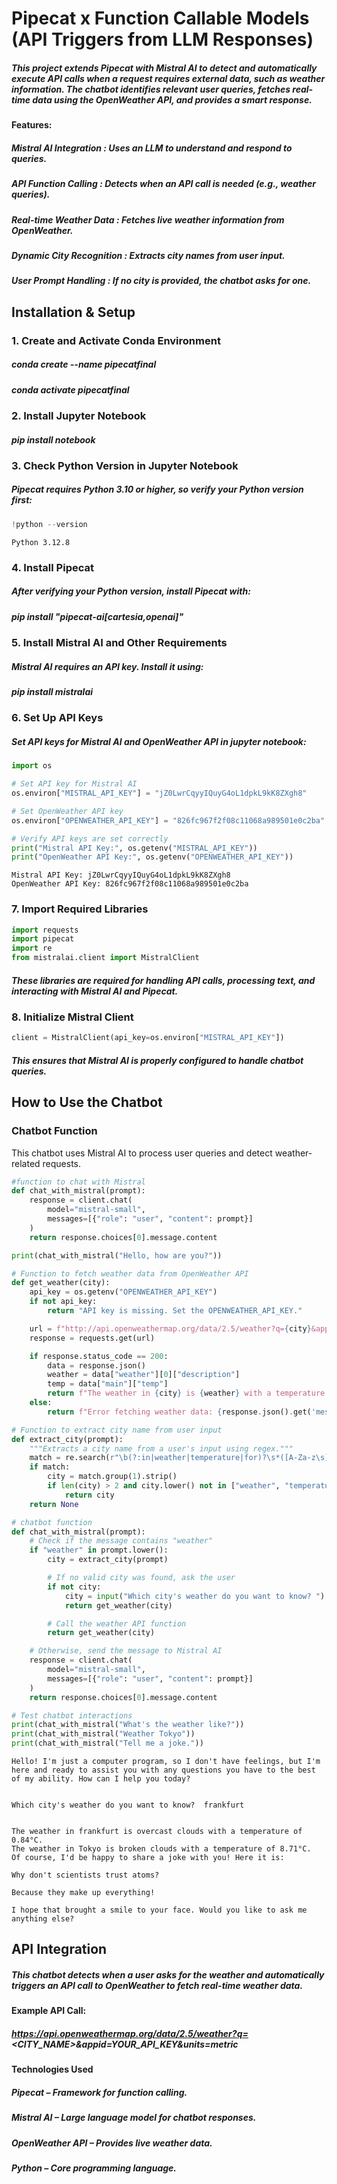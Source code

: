 # Pipecat x Function Callable Models (API Triggers from LLM Responses)

##### This project extends Pipecat with Mistral AI to detect and automatically execute API calls when a request requires external data, such as weather information. The chatbot identifies relevant user queries, fetches real-time data using the OpenWeather API, and provides a smart response.

#### Features:

##### Mistral AI Integration : Uses an LLM to understand and respond to queries.

##### API Function Calling : Detects when an API call is needed (e.g., weather queries).

##### Real-time Weather Data : Fetches live weather information from OpenWeather.

##### Dynamic City Recognition : Extracts city names from user input.

##### User Prompt Handling : If no city is provided, the chatbot asks for one.

## Installation & Setup

### 1. Create and Activate Conda Environment

##### conda create --name pipecatfinal
##### conda activate pipecatfinal

### 2. Install Jupyter Notebook

##### pip install notebook

### 3. Check Python Version in Jupyter Notebook

##### Pipecat requires Python 3.10 or higher, so verify your Python version first:


```python
!python --version
```

    Python 3.12.8
    

### 4. Install Pipecat

##### After verifying your Python version, install Pipecat with:

##### pip install "pipecat-ai[cartesia,openai]"

### 5. Install Mistral AI and Other Requirements

##### Mistral AI requires an API key. Install it using:

##### pip install mistralai

### 6. Set Up API Keys

##### Set API keys for Mistral AI and OpenWeather API in jupyter notebook:


```python
import os

# Set API key for Mistral AI
os.environ["MISTRAL_API_KEY"] = "jZ0LwrCqyyIQuyG4oL1dpkL9kK8ZXgh8"

# Set OpenWeather API key
os.environ["OPENWEATHER_API_KEY"] = "826fc967f2f08c11068a989501e0c2ba"
```


```python
# Verify API keys are set correctly
print("Mistral API Key:", os.getenv("MISTRAL_API_KEY"))
print("OpenWeather API Key:", os.getenv("OPENWEATHER_API_KEY"))
```

    Mistral API Key: jZ0LwrCqyyIQuyG4oL1dpkL9kK8ZXgh8
    OpenWeather API Key: 826fc967f2f08c11068a989501e0c2ba
    

### 7. Import Required Libraries


```python
import requests
import pipecat
import re
from mistralai.client import MistralClient
```

##### These libraries are required for handling API calls, processing text, and interacting with Mistral AI and Pipecat.

### 8. Initialize Mistral Client


```python
client = MistralClient(api_key=os.environ["MISTRAL_API_KEY"])
```

##### This ensures that Mistral AI is properly configured to handle chatbot queries.

## How to Use the Chatbot

### Chatbot Function

This chatbot uses Mistral AI to process user queries and detect weather-related requests.


```python
#function to chat with Mistral
def chat_with_mistral(prompt):
    response = client.chat(
        model="mistral-small", 
        messages=[{"role": "user", "content": prompt}]
    )
    return response.choices[0].message.content

print(chat_with_mistral("Hello, how are you?"))

# Function to fetch weather data from OpenWeather API
def get_weather(city):
    api_key = os.getenv("OPENWEATHER_API_KEY")
    if not api_key:
        return "API key is missing. Set the OPENWEATHER_API_KEY."

    url = f"http://api.openweathermap.org/data/2.5/weather?q={city}&appid={api_key}&units=metric"
    response = requests.get(url)

    if response.status_code == 200:
        data = response.json()
        weather = data["weather"][0]["description"]
        temp = data["main"]["temp"]
        return f"The weather in {city} is {weather} with a temperature of {temp}°C."
    else:
        return f"Error fetching weather data: {response.json().get('message', 'Unknown error')}"

# Function to extract city name from user input
def extract_city(prompt):
    """Extracts a city name from a user's input using regex."""
    match = re.search(r"\b(?:in|weather|temperature|for)?\s*([A-Za-z\s]+)$", prompt, re.IGNORECASE)
    if match:
        city = match.group(1).strip()
        if len(city) > 2 and city.lower() not in ["weather", "temperature", "like"]:
            return city
    return None

# chatbot function
def chat_with_mistral(prompt):
    # Check if the message contains "weather"
    if "weather" in prompt.lower():
        city = extract_city(prompt)

        # If no valid city was found, ask the user
        if not city:
            city = input("Which city's weather do you want to know? ").strip()
            return get_weather(city)

        # Call the weather API function
        return get_weather(city)

    # Otherwise, send the message to Mistral AI
    response = client.chat(
        model="mistral-small",
        messages=[{"role": "user", "content": prompt}]
    )
    return response.choices[0].message.content

# Test chatbot interactions
print(chat_with_mistral("What's the weather like?"))  
print(chat_with_mistral("Weather Tokyo"))  
print(chat_with_mistral("Tell me a joke."))  
```

    Hello! I'm just a computer program, so I don't have feelings, but I'm here and ready to assist you with any questions you have to the best of my ability. How can I help you today?
    

    Which city's weather do you want to know?  frankfurt
    

    The weather in frankfurt is overcast clouds with a temperature of 0.84°C.
    The weather in Tokyo is broken clouds with a temperature of 8.71°C.
    Of course, I'd be happy to share a joke with you! Here it is:
    
    Why don't scientists trust atoms?
    
    Because they make up everything!
    
    I hope that brought a smile to your face. Would you like to ask me anything else?
    

## API Integration

##### This chatbot detects when a user asks for the weather and automatically triggers an API call to OpenWeather to fetch real-time weather data.

#### Example API Call:

##### https://api.openweathermap.org/data/2.5/weather?q=<CITY_NAME>&appid=YOUR_API_KEY&units=metric

#### Technologies Used

##### Pipecat – Framework for function calling.

##### Mistral AI – Large language model for chatbot responses.

##### OpenWeather API – Provides live weather data.

##### Python – Core programming language.
